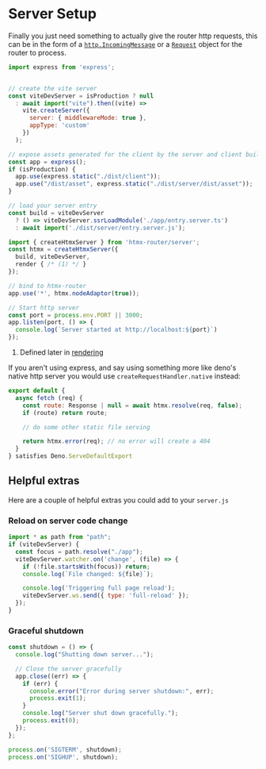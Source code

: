 # Server Setup

Finally you just need something to actually give the router http requests, this can be in the form of a [`http.IncomingMessage`](https://nodejs.org/api/http.html#class-httpincomingmessage) or a [`Request`](https://developer.mozilla.org/en-US/docs/Web/API/Request) object for the router to process.

```js title="server.js"
import express from 'express';


// create the vite server
const viteDevServer = isProduction ? null
  : await import("vite").then((vite) =>
    vite.createServer({
      server: { middlewareMode: true },
      appType: 'custom'
    })
  );

// expose assets generated for the client by the server and client builds
const app = express();
if (isProduction) {
  app.use(express.static("./dist/client"));
  app.use("/dist/asset", express.static("./dist/server/dist/asset"));
}

// load your server entry
const build = viteDevServer
  ? () => viteDevServer.ssrLoadModule('./app/entry.server.ts')
  : await import('./dist/server/entry.server.js');

import { createHtmxServer } from 'htmx-router/server';
const htmx = createHtmxServer({
  build, viteDevServer,
  render { /* (1) */ }
});

// bind to htmx-router
app.use('*', htmx.nodeAdaptor(true));

// Start http server
const port = process.env.PORT || 3000;
app.listen(port, () => {
  console.log(`Server started at http://localhost:${port}`)
});
```

1.  Defined later in [rendering](./rendering.md)

If you aren't using express, and say using something more like deno's native http server you would use `createRequestHandler.native` instead:
```js
export default {
  async fetch (req) {
    const route: Response | null = await htmx.resolve(req, false);
    if (route) return route;

    // do some other static file serving

    return htmx.error(req); // no error will create a 404
  }
} satisfies Deno.ServeDefaultExport
```

## Helpful extras

Here are a couple of helpful extras you could add to your `server.js`

### Reload on server code change
```js
import * as path from "path";
if (viteDevServer) {
  const focus = path.resolve("./app");
  viteDevServer.watcher.on('change', (file) => {
    if (!file.startsWith(focus)) return;
    console.log(`File changed: ${file}`);

    console.log('Triggering full page reload');
    viteDevServer.ws.send({ type: 'full-reload' });
  });
}
```

### Graceful shutdown
```js
const shutdown = () => {
  console.log("Shutting down server...");

  // Close the server gracefully
  app.close((err) => {
    if (err) {
      console.error("Error during server shutdown:", err);
      process.exit(1);
    }
    console.log("Server shut down gracefully.");
    process.exit(0);
  });
};

process.on('SIGTERM', shutdown);
process.on('SIGHUP', shutdown);
```